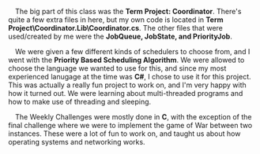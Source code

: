 &ensp;&ensp;The big part of this class was the **Term Project: Coordinator**. There's quite a few extra files in here, but my own code is located in **Term Project\Coordinator.Lib\Coordinator.cs**. The other files that were used/created by me were the **JobQueue, JobState, and PriorityJob**.

&ensp;&ensp;We were given a few different kinds of schedulers to choose from, and I went with the **Priority Based Scheduling Algorithm**. We were allowed to choose the language we wanted to use for this, and since my most experienced lanugage at the time was **C#**, I chose to use it for this project. This was actually a really fun project to work on, and I'm very happy with how it turned out. We were learning about multi-threaded programs and how to make use of threading and sleeping.

&ensp;&ensp;The Weekly Challenges were mostly done in **C**, with the exception of the final challenge where we were to implement the game of War between two instances. These were a lot of fun to work on, and taught us about how operating systems and networking works.